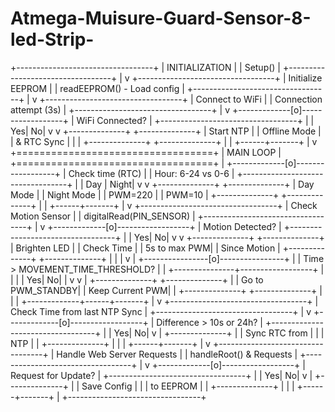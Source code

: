 # Atmega-Muisure-Guard-Sensor-8-led-Strip-
+----------------------------------+
|          INITIALIZATION         |
|            Setup()              |
+----------------------------------+
                |
                v
+----------------------------------+
|    Initialize EEPROM            |
|    readEEPROM() - Load config   |
+----------------------------------+
                |
                v
+----------------------------------+
|    Connect to WiFi              |
|    Connection attempt (3s)      |
+----------------------------------+
                |
                v
+-------------[o]------------------+
|    WiFi Connected?              |
+----------------------------------+
        |              |
     Yes|           No|
        v              v
+--------------+ +--------------+
|  Start NTP   | |  Offline Mode |
|  & RTC Sync  | |              |
+--------------+ +--------------+
        |              |
        +------+-------+
                |
                v
+==================================+
|            MAIN LOOP            |
+==================================+
                |
+-------------[o]------------------+
|    Check time (RTC)             |
|    Hour: 6-24 vs 0-6            |
+----------------------------------+
        |              |
    Day |           Night|
        v              v
+--------------+ +--------------+
| Day Mode     | | Night Mode   |
| PWM=220      | | PWM=10       |
+--------------+ +--------------+
        |              |
        +------+-------+
                |
                v
+----------------------------------+
|    Check Motion Sensor          |
|    digitalRead(PIN_SENSOR)      |
+----------------------------------+
                |
                v
+-------------[o]------------------+
|    Motion Detected?             |
+----------------------------------+
        |              |
     Yes|           No|
        v              v
+--------------+ +--------------+
| Brighten LED | | Check Time   |
| 5s to max PWM| | Since Motion |
+--------------+ +--------------+
        |              |
        |              v
        |    +----------------[o]----------------+
        |    | Time > MOVEMENT_TIME_THRESHOLD?   |
        |    +---------------+------------------+
        |             |              |
        |         Yes|           No|
        |             v              v
        |    +--------------+ +--------------+
        |    | Go to PWM_STANDBY| | Keep Current PWM|
        |    +--------------+ +--------------+
        |             |              |
        +-------------+------+-------+
                             |
                             v
+----------------------------------+
|    Check Time from last NTP Sync |
+----------------------------------+
                |
                v
+-------------[o]------------------+
|    Difference > 10s or 24h?     |
+----------------------------------+
        |              |
     Yes|           No|
        v              |
+--------------+       |
| Sync RTC from |       |
| NTP           |       |
+--------------+       |
        |              |
        +------+-------+
                |
                v
+----------------------------------+
|    Handle Web Server Requests   |
|    handleRoot() & Requests       |
+----------------------------------+
                |
                v
+-------------[o]------------------+
|    Request for Update?          |
+----------------------------------+
        |              |
     Yes|           No|
        v              |
+--------------+       |
| Save Config  |       |
| to EEPROM    |       |
+--------------+       |
        |              |
        +------+-------+
                |
                +---------------------------------+
